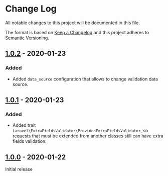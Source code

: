 # Change Log
All notable changes to this project will be documented in this file.

The format is based on [Keep a Changelog](http://keepachangelog.com/) 
and this project adheres to [Semantic Versioning](http://semver.org/).

## [1.0.2] - 2020-01-23

### Added

- Added `data_source` configuration that allows to change validation data source.

## [1.0.1] - 2020-01-23

### Added

- Added trait `Laravel\ExtraFieldsValidator\ProvidesExtraFieldsValidator`, so requests that must be extended from
another classes still can have extra fields validation.

## [1.0.0] - 2020-01-22

Initial release

[1.0.2]: https://github.com/tzurbaev/laravel-extra-fields-validator/compare/1.0.1...1.0.2
[1.0.1]: https://github.com/tzurbaev/laravel-extra-fields-validator/compare/1.0.0...1.0.1
[1.0.0]: https://github.com/tzurbaev/laravel-extra-fields-validator/releases/tag/1.0.0
